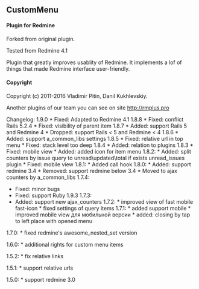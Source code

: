 ## CustomMenu

#### Plugin for Redmine

Forked from original plugin.

Tested from Redmine 4.1

Plugin that greatly improves usablity of Redmine.
It implements a lof of things that made Redmine interface user-friendly.


#### Copyright
Copyright (c) 2011-2016 Vladimir Pitin, Danil Kukhlevskiy.

Another plugins of our team you can see on site http://rmplus.pro


Changelog:
  1.9.0
    * Fixed: Adapted to Redmine 4.1
  1.8.8
    * Fixed: conflict Rails 5.2.4
    * Fixed: visibility of parent item
  1.8.7
    * Added: support Rails 5 and Redmine 4
    * Dropped: support Rails < 5 and Redmine < 4
  1.8.6
    * Added: support a_common_libs settings
  1.8.5
    * Fixed: relative url in top menu
    * Fixed: stack level too deep
  1.8.4
    * Added: relation to plugins
  1.8.3
    * Fixed: mobile view
    * Added: added icon for item menu
  1.8.2:
    * Added: split counters by issue query to unread\updated\total if exists unread_issues plugin
    * Fixed: mobile view
  1.8.1:
    * Added call hook
  1.8.0:
    * Added: support redmine 3.4
    * Removed: support redmine below 3.4
    * Moved to ajax counters by a_common_libs
  1.7.4:
   * Fixed: minor bugs
   * Fixed: support Ruby 1.9.3
  1.7.3:
   * Added: support new ajax_counters
  1.7.2:
    * improved view of fast mobile fast-icon
    * fixed settings of query items
  1.7.1:
    * added support mobile
    * improved mobile view для мобильной версии
    * added: closing by tap to left place with opened menu

  1.7.0:
    * fixed redmine's awesome_nested_set version

  1.6.0:
    * additional rights for custom menu items

  1.5.2:
    * fix relative links

  1.5.1:
    * support relative urls

  1.5.0:
    * support redmine 3.0
